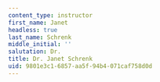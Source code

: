 ```yaml
---
content_type: instructor
first_name: Janet
headless: true
last_name: Schrenk
middle_initial: ''
salutation: Dr.
title: Dr. Janet Schrenk
uid: 9801e3c1-6857-aa5f-94b4-071caf758d0d
---
```


